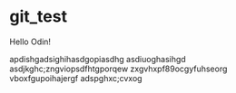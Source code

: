 # git_test

Hello Odin!

apdishgadsighihasdgopiasdhg
asdiuoghasihgd
asdjkghc;zngviopsdfhtgporqew
zxgvhxpf89ocgyfuhseorg
vboxfgupoihajergf
adspghxc;cvxog